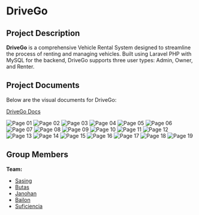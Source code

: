 # DriveGo

## Project Description

**DriveGo** is a comprehensive Vehicle Rental System designed to streamline the process of renting and managing vehicles. Built using Laravel PHP with MySQL for the backend, DriveGo supports three user types: Admin, Owner, and Renter.

## Project Documents

Below are the visual documents for DriveGo:

[DriveGo Docs](https://docs.google.com/document/d/11QAtv0YBtHRQyw_SPIA_hhmJt3c8QApmizqraZ6hO2g/edit?fbclid=IwZXh0bgNhZW0CMTEAAR6cGkaJC_T4k-CPUpTanuCUzh5IqyYxwp4gREa6AXr71gEo34ZaxCIogI3S1w_aem_UlQEOlZdhAvRns5WO8T12Q&tab=t.0)

![Page 01](docs/DriveGo%20Project%20Documents-01.png)
![Page 02](docs/DriveGo%20Project%20Documents-02.png)
![Page 03](docs/DriveGo%20Project%20Documents-03.png)
![Page 04](docs/DriveGo%20Project%20Documents-04.png)
![Page 05](docs/DriveGo%20Project%20Documents-05.png)
![Page 06](docs/DriveGo%20Project%20Documents-06.png)
![Page 07](docs/DriveGo%20Project%20Documents-07.png)
![Page 08](docs/DriveGo%20Project%20Documents-08.png)
![Page 09](docs/DriveGo%20Project%20Documents-09.png)
![Page 10](docs/DriveGo%20Project%20Documents-10.png)
![Page 11](docs/DriveGo%20Project%20Documents-11.png)
![Page 12](docs/DriveGo%20Project%20Documents-12.png)
![Page 13](docs/DriveGo%20Project%20Documents-13.png)
![Page 14](docs/DriveGo%20Project%20Documents-14.png)
![Page 15](docs/DriveGo%20Project%20Documents-15.png)
![Page 16](docs/DriveGo%20Project%20Documents-16.png)
![Page 17](docs/DriveGo%20Project%20Documents-17.png)
![Page 18](docs/DriveGo%20Project%20Documents-18.png)
![Page 19](docs/DriveGo%20Project%20Documents-19.png)

## Group Members

**Team:**
- [Sasing](https://github.com/fritzxdd/ELPHP_FR_1130-430SAT)
- [Butas](https://github.com/M0NSTIEZ/BUTAS_BN_1130-430SAT_PHP.git)
- [Janohan]()
- [Bailon](https://github.com/PatrickBailon/ELPHP_PA1130-430SAT)
- [Suficiencia](https://github.com/BrixSuficiencia/ELPHP_BR_1130-430SAT)
